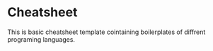 # Cheatsheet
This is basic cheatsheet template cointaining boilerplates of diffrent programing languages.

